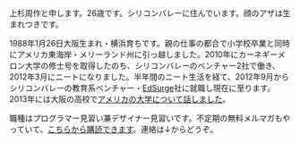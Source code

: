 上杉周作と申します。26歳です。シリコンバレーに住んでいます。顔のアザは生まれつきです。

1988年1月26日大阪生まれ・横浜育ちです。親の仕事の都合で小学校卒業と同時にアメリカ東海岸・メリーランド州に引っ越しました。2010年にカーネギーメロン大学の修士号を取得したのち、シリコンバレーのベンチャー2社で働き、2012年3月にニートになりました。半年間のニート生活を経て、2012年9月からシリコンバレーの教育系ベンチャー・[EdSurge](http://edsurge.com)社に就職し現在に至ります。2013年には大阪の高校で[アメリカの大学について話しました](http://www.slideshare.net/ShuUesugi/ss-30476181)。

職種はプログラマー見習い兼デザイナー見習いです。不定期の無料メルマガもやっていて、[こちらから購読できます](http://bit.ly/chibimail)。連絡は↓からどうぞ。
